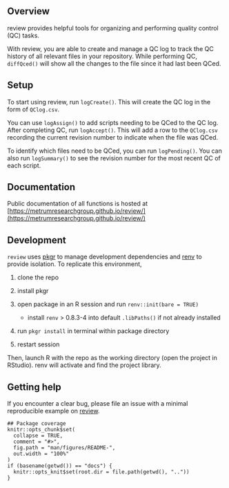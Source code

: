 ## Overview

review provides helpful tools for organizing and performing quality control (QC)
tasks.

With review, you are able to create and manage a QC log to track the QC history
of all relevant files in your repository. While performing QC, `diffQced()` will
show all the changes to the file since it had last been QCed.

## Setup

To start using review, run `logCreate()`. This will create the QC log in the form
of `QClog.csv`. 

You can use `logAssign()` to add scripts needing to be QCed to the QC log. After
completing QC, run `logAccept()`. This will add a row to the `QClog.csv` recording
the current revision number to indicate when the file was QCed.

To identify which files need to be QCed, you can run `logPending()`. You can also
run `logSummary()` to see the revision number for the most recent QC of each script.

## Documentation
Public documentation of all functions is hosted at [https://metrumresearchgroup.github.io/review/](https://metrumresearchgroup.github.io/review/)

## Development

`review` uses [pkgr](https://github.com/metrumresearchgroup/pkgr) to manage
development dependencies and [renv](https://rstudio.github.io/renv/) to
provide isolation. To replicate this environment,

1.  clone the repo

2.  install pkgr

3.  open package in an R session and run `renv::init(bare = TRUE)`

    -   install `renv` \> 0.8.3-4 into default `.libPaths()` if not
        already installed

4.  run `pkgr install` in terminal within package directory

5.  restart session

Then, launch R with the repo as the working directory (open the project
in RStudio). renv will activate and find the project library.

## Getting help

If you encounter a clear bug, please file an issue with a minimal reproducible example on [review](https://github.com/review/issues). 

```{r setup, include = FALSE}
## Package coverage
knitr::opts_chunk$set(
  collapse = TRUE,
  comment = "#>",
  fig.path = "man/figures/README-",
  out.width = "100%"
)
if (basename(getwd()) == "docs") {
  knitr::opts_knit$set(root.dir = file.path(getwd(), ".."))
}
```